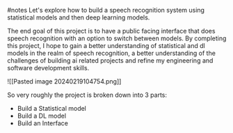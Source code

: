 #notes
Let's explore how to build a speech recognition system using statistical models and then deep learning models. 

The end goal of this project is to have a public facing interface that does speech recognition with an option to switch between models. By completing this project, I hope to gain a better understanding of statistical and dl models in the realm of speech recognition, a better understanding of the challenges of building ai related projects and refine my engineering and software development skills. 


![[Pasted image 20240219104754.png]]


So very roughly the project is broken down into 3 parts: 
- Build a Statistical model
- Build a DL model 
- Build an Interface


